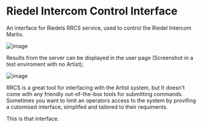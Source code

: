 # Riedel Intercom Control Interface
An interface for Riedels RRCS service, used to control the Riedel Intercom Martix.

![image](https://user-images.githubusercontent.com/21957617/234485541-5d1762fa-134b-4952-b5f8-bda6c5bfa0af.png)

Results from the server can be displayed in the user page (Screenshot in a test enviroment with no Artist);

![image](https://user-images.githubusercontent.com/21957617/234485706-89bf1842-91c9-4d7b-946c-7aae06dd9731.png)


RRCS is a great tool for interfacing with the Artist system, but It doesn't come with any friendly out-of-the-box tools for submitting commands.
Sometimes you want to limit an operators access to the system by provifing a cutomised interface, simplifed and tailored to their requiments.

This is that interface.
